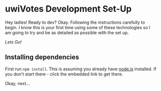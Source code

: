 # uwiVotes Development Set-Up

Hey ladies! Ready to dev? Okay. Following the instructions carefully to begin. I know this is your first time using some of these technologies so I am going to try and be as detailed as possible with the set up.

_Lets Go!_

## Installing dependencies

First run `npm install`. This is assuming you already have [node.js](https://nodejs.org/en/) installed. If you don't start there - click the embedded link to get there.

Okay, next...
